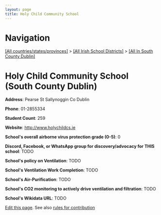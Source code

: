 ```yaml
---
layout: page
title: Holy Child Community School
---
```

# Navigation

[[All countries/states/provinces]](../../..) > [[All Irish School Districts]](../..) > [[All In South County Dublin]](..)

# Holy Child Community School (South County Dublin)

**Address**: Pearse St Sallynoggin Co Dublin

**Phone**: 01-2855334

**Student Count**: 259

**Website**: <http://www.holychildcs.ie>

**School's overall airborne virus protection grade (0-5)**: 0

**Discord, Facebook, or WhatsApp group for discovery/advocacy for THIS school**: TODO

**School's policy on Ventilation**: TODO

**School's Ventilation Work Completion**: TODO

**School's Air-Purification**: TODO

**School's CO2 monitoring to actively drive ventilation and filtration**: TODO

**School's Wikidata URL**: TODO


[Edit this page](https://github.com/ventilate-schools/Ireland/edit/main/./Dublin_South_County_Dublin/Holy_Child_Community_School.md). See also [rules for contribution](../../../contribution-rules/)